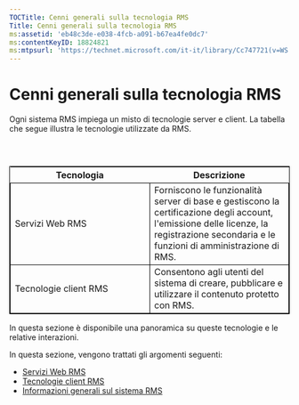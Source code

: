 ```yaml
---
TOCTitle: Cenni generali sulla tecnologia RMS
Title: Cenni generali sulla tecnologia RMS
ms:assetid: 'eb48c3de-e038-4fcb-a091-b67ea4fe0dc7'
ms:contentKeyID: 18824821
ms:mtpsurl: 'https://technet.microsoft.com/it-it/library/Cc747721(v=WS.10)'
---
```


Cenni generali sulla tecnologia RMS
===================================

Ogni sistema RMS impiega un misto di tecnologie server e client. La tabella che segue illustra le tecnologie utilizzate da RMS.

###  

 
<table style="border:1px solid black;">
<colgroup>
<col width="50%" />
<col width="50%" />
</colgroup>
<thead>
<tr class="header">
<th>Tecnologia</th>
<th>Descrizione</th>
</tr>
</thead>
<tbody>
<tr class="odd">
<td style="border:1px solid black;">Servizi Web RMS</td>
<td style="border:1px solid black;">Forniscono le funzionalità server di base e gestiscono la certificazione degli account, l'emissione delle licenze, la registrazione secondaria e le funzioni di amministrazione di RMS.</td>
</tr>
<tr class="even">
<td style="border:1px solid black;">Tecnologie client RMS</td>
<td style="border:1px solid black;">Consentono agli utenti del sistema di creare, pubblicare e utilizzare il contenuto protetto con RMS.</td>
</tr>
</tbody>
</table>
  
In questa sezione è disponibile una panoramica su queste tecnologie e le relative interazioni.
  
In questa sezione, vengono trattati gli argomenti seguenti:
  
-   [Servizi Web RMS](https://technet.microsoft.com/ed8dbb2e-0590-4502-afc4-54f66b96d515)  
-   [Tecnologie client RMS](https://technet.microsoft.com/6980468a-fc8c-489b-966f-2921ec268e74)  
-   [Informazioni generali sul sistema RMS](https://technet.microsoft.com/cbd14635-e17e-42b8-9fd8-6fdce42ffe07)
